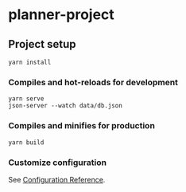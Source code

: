 # planner-project

## Project setup
```
yarn install
```

### Compiles and hot-reloads for development
```
yarn serve
json-server --watch data/db.json
```

### Compiles and minifies for production
```
yarn build
```

### Customize configuration
See [Configuration Reference](https://cli.vuejs.org/config/).
